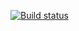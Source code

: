 [![Build status](https://ci.appveyor.com/api/projects/status/li6nxh6197yh81qm/branch/main?svg=true)](https://ci.appveyor.com/project/Anastasy88/patterns-task-2/branch/main)

